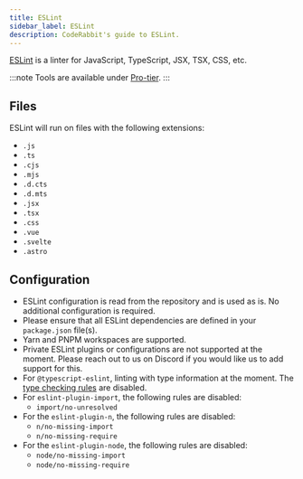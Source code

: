 ```yaml
---
title: ESLint
sidebar_label: ESLint
description: CodeRabbit's guide to ESLint.
---
```


[ESLint](https://eslint.org/) is a linter for JavaScript, TypeScript, JSX, TSX, CSS, etc.

:::note
Tools are available under [Pro-tier](https://coderabbit.ai/pricing).
:::

## Files

ESLint will run on files with the following extensions:

- `.js`
- `.ts`
- `.cjs`
- `.mjs`
- `.d.cts`
- `.d.mts`
- `.jsx`
- `.tsx`
- `.css`
- `.vue`
- `.svelte`
- `.astro`

## Configuration

- ESLint configuration is read from the repository and is used as is. No additional configuration is required.
- Please ensure that all ESLint dependencies are defined in your `package.json` file(s).
- Yarn and PNPM workspaces are supported.
- Private ESLint plugins or configurations are not supported at the moment. Please reach out to us on Discord if you would like us to add support for this.
- For `@typescript-eslint`, linting with type information at the moment. The [type checking rules](https://github.com/typescript-eslint/typescript-eslint/blob/main/packages/eslint-plugin/src/configs/disable-type-checked.ts) are disabled.
- For `eslint-plugin-import`, the following rules are disabled:
  - `import/no-unresolved`
- For the `eslint-plugin-n`, the following rules are disabled:
  - `n/no-missing-import`
  - `n/no-missing-require`
- For the `eslint-plugin-node`, the following rules are disabled:
  - `node/no-missing-import`
  - `node/no-missing-require`
